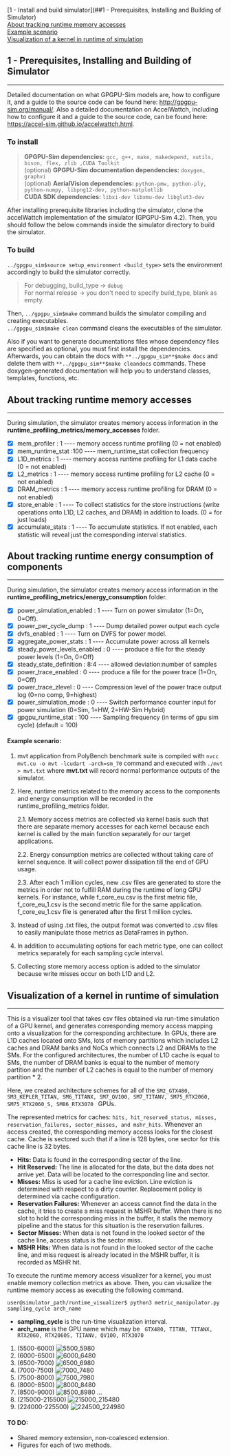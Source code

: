 [1 - Install and build simulator](##1 - Prerequisites, Installing and Building of Simulator) <br />
[About tracking runtime memory accesses](##About-tracking-runtime-memory-accesses) <br />
	[Example scenario](####Example-scenario) <br />
[Visualization of a kernel in runtime of simulation](##Visualization-of-a-kernel-in-runtime-of-simulation) <br />

## 1 - Prerequisites, Installing and Building of Simulator
---------------------------------
Detailed documentation on what GPGPU-Sim models are, how to configure it, and a guide to the source code can be found here: <http://gpgpu-sim.org/manual/>. Also a detailed documentation on AccelWattch, including how to configure it and a guide to the source code, can be found here: <https://accel-sim.github.io/accelwattch.html>.
### To install 
> **GPGPU-Sim dependencies:** ```gcc, g++, make, makedepend, xutils, bison, flex, zlib ,CUDA Toolkit``` <br>
> (optional) **GPGPU-Sim documentation dependencies:** ```doxygen, graphvi``` <br>
> (optional) **AerialVision dependencies:** ```python-pmw, python-ply, python-numpy, libpng12-dev, python-matplotlib``` <br>
> **CUDA SDK dependencies:** ```libxi-dev libxmu-dev libglut3-dev```  <br> 

After installing prerequisite libraries including the simulator, clone the accelWattch implementation of the simulator (GPGPU-Sim 4.2). Then, you should follow the below commands inside the simulator directory to build the simulator.

### To build 
`../gpgpu_sim$source setup_environment <build_type>` sets the environment accordingly to build the simulator correctly.
> For debugging, build_type -> `debug` <br>
> For normal release -> you don't need to specify build_type, blank as empty. <br>

Then, 
`../gpgpu_sim$make` command builds the simulator compiling and creating executables. <br>
`../gpgpu_sim$make clean` command cleans the executables of the simulator. <br>

Also if you want to generate documentations files whose dependency files are specified as optional, you must first install the dependencies. Afterwards, you can obtain the docs with `**../gpgpu_sim**$make docs` and delete them with `**../gpgpu_sim**$make cleandocs` commands. These doxygen-generated documentation will help you to understand classes, templates, functions, etc.

## About tracking runtime memory accesses
-------------------------------------------
During simulation, the simulator creates memory access information in the **runtime_profiling_metrics/memory_accesses** folder. 
 - [x] mem_profiler : 1 ---- memory access runtime profiling (0 = not enabled)
 - [x] mem_runtime_stat :100 ---- mem_runtime_stat collection frequency
 - [x] L1D_metrics : 1 ---- memory access runtime profiling for L1 data cache (0 = not enabled)
 - [x] L2_metrics : 1 ---- memory access runtime profiling for L2 cache (0 = not enabled)
 - [x] DRAM_metrics : 1 ---- memory access runtime profiling for DRAM (0 = not enabled)
 - [x] store_enable : 1 ---- To collect statistics for the store instructions (write operations onto L1D, L2 caches, and DRAM) in addition to loads. (0 = for just loads)
 - [x] accumulate_stats : 1 ---- To accumulate statistics. If not enabled, each statistic will reveal just the corresponding interval statistics.

## About tracking runtime energy consumption of components
-------------------------------------------
During simulation, the simulator creates memory access information in the **runtime_profiling_metrics/energy_consumption** folder. 
 - [x] power_simulation_enabled : 1 ---- Turn on power simulator (1=On, 0=Off).
 - [x] power_per_cycle_dump : 1 ---- Dump detailed power output each cycle
 - [x] dvfs_enabled : 1 ---- Turn on DVFS for power model.
 - [x] aggregate_power_stats : 1 ---- Accumulate power across all kernels
 - [x] steady_power_levels_enabled :  0 ---- produce a file for the steady power levels (1=On, 0=Off)
 - [x] steady_state_definition : 8:4 ---- allowed deviation:number of samples
 - [x] power_trace_enabled : 0 ---- produce a file for the power trace (1=On, 0=Off) 
 - [x] power_trace_zlevel : 0 ---- Compression level of the power trace output log (0=no comp, 9=highest)
 - [x] power_simulation_mode : 0 ---- Switch performance counter input for power simulation (0=Sim, 1=HW, 2=HW-Sim Hybrid)
 - [x] gpgpu_runtime_stat : 100 ---- Sampling frequency (in terms of gpu sim cycle) (default = 100)

#### Example scenario:
1. mvt application from PolyBench benchmark suite is compiled with ```nvcc mvt.cu -o mvt -lcudart -arch=sm_70``` command and executed with ```./mvt > mvt.txt``` where **mvt.txt** will record normal performance outputs of the simulator. 
2. Here, runtime metrics related to the memory access to the components and energy consumption will be recorded in the runtime_profiling_metrics folder.
	
	2.1. Memory access metrics are collected via kernel basis such that there are separate memory accesses for each kernel because each kernel is called by the main function separately for our target applications.
	
	2.2. Energy consumption metrics are collected without taking care of kernel sequence. It will collect power dissipation till the end of GPU usage.
	
	2.3. After each 1 million cycles, new .csv files are generated to store the metrics in order not to fulfill RAM during the runtime of long GPU kernels. For instance, while f_core_eu.csv is the first metric file, f_core_eu_1.csv is the second metric file for the same application. f_core_eu_1.csv file is generated after the first 1 million cycles.
3. Instead of using .txt files, the output format was converted to .csv files to easily manipulate those metrics as DataFrames in python.
4. In addition to accumulating options for each metric type, one can collect metrics separately for each sampling cycle interval.
5. Collecting store memory access option is added to the simulator because write misses occur on both L1D and L2.

## Visualization of a kernel in runtime of simulation
-------------------------------------------
This is a visualizer tool that takes csv files obtained via run-time simulation of a GPU kernel, and generates corresponding memory access mapping onto a visualization for the corresponding architecture. In GPUs, there are L1D caches located onto SMs, lots of memory partitions which includes L2 caches and DRAM banks and NoCs which connects L2 and DRAMs to the SMs. For the configured architectures, the number of L1D cache is equal to SMs, the number of DRAM banks is equal to the number of memory partition and the number of L2 caches is equal to the number of memory partition * 2. 

Here, we created architecture schemes for all of the ```SM2_GTX480, SM3_KEPLER_TITAN, SM6_TITANX, SM7_QV100, SM7_TITANV, SM75_RTX2060, SM75_RTX2060_S, SM86_RTX3070 ``` GPUs. 

The represented metrics for caches: ``` hits, hit_reserved_status, misses, reservation_failures, sector_misses, and mshr_hits ```. Whenever an access created, the corresponding memory access looks for the closest cache. Cache is sectored such that if a line is 128 bytes, one sector for this cache line is 32 bytes.

 - **Hits:** Data is found in the corresponding sector of the line.
 - **Hit Reserved:** The line is allocated for the data, but the data does not arrive yet. Data will be located to the corresponding line and sector.
 - **Misses:** Miss is used for a cache line eviction. Line eviction is determined with respect to a dirty counter. Replacement policy is determined via cache configuration.
 - **Reservation Failures:** Whenever an access cannot find the data in the cache, it tries to create a miss request in MSHR buffer. When there is no slot to hold the corresponding miss in the buffer, it stalls the memory pipeline and the status for this situation is the reservation failures. 
 - **Sector Misses:** When data is not found in the looked sector of the cache line, access status is the sector miss.
 - **MSHR Hits:** When data is not found in the looked sector of the cache line, and miss request is already located in the MSHR buffer, it is recorded as MSHR hit.

To execute the runtime memory access visualizer for a kernel, you must enable memory collection metrics as above. Then, you can viusalize the runtime memory access as executing the following command. 
```console
user@simulator_path/runtime_visualizer$ python3 metric_manipulator.py sampling_cycle arch_name
```
 - **sampling_cycle** is the run-time visualization interval. 
 - **arch_name** is the GPU name which may be ``` GTX480, TITAN, TITANX, RTX2060, RTX2060S, TITANV, QV100, RTX3070```


1. (5500-6000)
![5500_5980](https://user-images.githubusercontent.com/73446582/215438622-621d34ba-7e9b-4c84-bac7-67d971745f5b.png)
2. (6000-6500)
![6000_6480](https://user-images.githubusercontent.com/73446582/215438628-9956b99f-9524-4ae8-9a96-58f6af588540.png)
3. (6500-7000)
![6500_6980](https://user-images.githubusercontent.com/73446582/215438634-81faa265-52d8-4b24-829b-a5b0cab2258e.png)
4. (7000-7500)
![7000_7480](https://user-images.githubusercontent.com/73446582/215438820-f6eb42fb-f8eb-4ecb-9a1a-d16423ac8130.png)
5. (7500-8000)
![7500_7980](https://user-images.githubusercontent.com/73446582/215438644-2f60bbcd-f26d-409d-b0f3-e4bf1ab97c62.png)
6. (8000-8500)
![8000_8480](https://user-images.githubusercontent.com/73446582/215438657-f0afc67e-8634-455c-a4fa-60074fdf76f5.png)
7. (8500-9000)
![8500_8980](https://user-images.githubusercontent.com/73446582/215438664-291fe3a9-70f5-4c0c-b5fe-a09c3720a035.png)
...
420. (215000-215500)
![215000_215480](https://user-images.githubusercontent.com/73446582/215439556-78824537-83e1-4d3f-8da8-004b9afb01b1.png)
439. (224000-225500)
![224500_224980](https://user-images.githubusercontent.com/73446582/215439792-e83f72df-3400-4bf0-bcfa-a4cc7cce0485.png)



#### TO DO:
- Shared memory extension, non-coalesced extension.
- Figures for each of two methods. 
